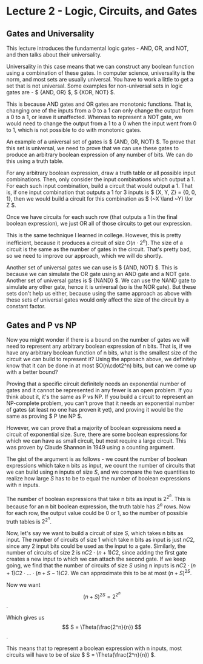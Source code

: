 # Lecture 2 - Logic, Circuits, and Gates
## Gates and Universality
This lecture introduces the fundamental logic gates - AND, OR, and NOT, and then talks about 
their universality.

Universality in this case means that we can construct any boolean function using a combination 
of these gates. In computer science, universality is the norm, and most sets are usually universal.
You have to work a little to get a set that is not universal. Some examples for non-universal sets
in logic gates are - $ \{AND, OR\} $, $ \{XOR, NOT\} $.

This is because AND gates and OR gates are monotonic functions. That is, changing one of the inputs
from a 0 to a 1 can only change the output from a 0 to a 1, or leave it unaffected. Whereas to 
represent a NOT gate, we would need to change the output from a 1 to a 0 when the input went
from 0 to 1, which is not possible to do with monotonic gates.

An example of a universal set of gates is $ \{AND, OR, NOT\} $. To prove that this
set is universal, we need to prove that we can use these gates to produce an
arbitrary boolean expression of any number of bits. We can do this using a truth
table. 

For any arbitrary boolean expression, draw a truth table or all possible input 
combinations. Then, only consider the input combinations which output a 1. 
For each such input combination, build a circuit that would output a 1. That is,
if one input combination that outputs a 1 for 3 inputs is $ \{X, Y, Z\} = \{0, 0, 1\}, then
we would build a circuit for this combination as $ (~X \land ~Y) \lor Z $.

Once we have circuits for each such row (that outputs a 1 in the final boolean
expression), we just OR all of those circuits to get our expression.

This is the same technique I learned in college. However, this is pretty inefficient,
because it produces a circuit of size $O(n\cdot2^n)$. The size of a circuit is the same as
the number of gates in the circuit. That's pretty bad, so we need to improve our 
approach, which we will do shortly.

Another set of universal gates we can use is $ \{AND, NOT\} $. This is because we
can simulate the OR gate using an AND gate and a NOT gate. Another set of universal
gates is $ \{NAND\} $. We can use the NAND gate to simulate any other gate, hence
it is universal (so is the NOR gate). But these sets don't help us either,
because using the same approach as above with these sets of universal gates would
only affect the size of the circuit by a constant factor.

## Gates and P vs NP

Now you might wonder if there is a bound on the number of gates we will need to 
represent any arbitrary boolean expression of n bits. That is, if we have any 
arbitrary boolean function of n bits, what is the smallest size of the circuit
we can build to represent it? Using the approach above, we definitely know that
it can be done in at most $O(n\cdot2^n) bits, but can we come up with a better 
bound?

Proving that a specific circuit definitely needs an exponential number of gates
and it cannot be represented in any fewer is an open problem. If you think about 
it, it's the same as P vs NP. If you build a circuit to represent an NP-complete
problem, you can't prove that it needs an exponential number of gates (at least no 
one has proven it yet), and proving it would be the same as proving $ P \ne NP $.

However, we can prove that a majority of boolean expressions need a circuit of
exponential size. Sure, there are some boolean expressions for which we can have
as small circuit, but most require a large circuit. This was proven by Claude 
Shannon in 1949 using a counting argument.

The gist of the argument is as follows - we count the number of boolean expressions
which take n bits as input, we count the number of circuits that we can build 
using n inputs of size $S$, and we compare the two quantities to realize how large
$S$ has to be to equal the number of boolean expressions with n inputs.

The number of boolean expressions that take n bits as input is $2^{2^{n}}$. This 
is because for an n bit boolean expression, the truth table has $2^n$ rows. Now
for each row, the output value could be 0 or 1, so the number of possible truth 
tables is $2^{2^{n}}$.

Now, let's say we want to build a circuit of size $S$, which takes n bits as input.
The number of circuits of size 1 which take n bits as input is just $nC2$, since
any 2 input bits could be used as the input to a gate. Similarly, the number of
circuits of size 2 is $nC2 \cdot (n+1)C2$, since adding the first gate creates a new
input to which we can attach the second gate. If we keep going, we find that the
number of circuits of size $S$ using n inputs is $nC2 \cdot (n+1)C2 \cdot ... 
\cdot (n+S-1)C2$. We can approximate this to be at most $(n+S)^{2S}$.

Now we want $$ (n+S)^{2S} = 2^{2^{n}} $$.

Which gives us $$ S = \Theta(\frac{2^n}{n}) $$.

This means that to represent a boolean expression with n inputs, most circuits will
have to be of size $ S = \Theta(\frac{2^n}{n}) $.